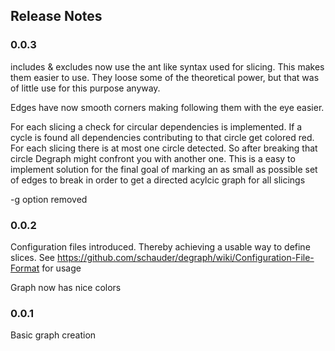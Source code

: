 ## Release Notes

### 0.0.3

includes & excludes now use the ant like syntax used for slicing. This makes them easier to use. 
They loose some of the theoretical power, but that was of little use for this purpose anyway.

Edges have now smooth corners making following them with the eye easier.

For each slicing a check for circular dependencies is implemented. 
If a cycle is found all dependencies contributing to that circle get colored red. 
For each slicing there is at most one circle detected. 
So after breaking that circle Degraph might confront you with another one.
This is a easy to implement solution for the final goal of marking an as small as 
possible set of edges to break in order to get a directed acylcic graph for all slicings

-g option removed

### 0.0.2

Configuration files introduced. Thereby achieving a usable way to define slices. 
See https://github.com/schauder/degraph/wiki/Configuration-File-Format for usage

Graph now has nice colors

### 0.0.1

Basic graph creation
